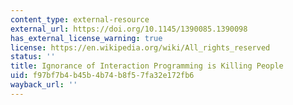 ```yaml
---
content_type: external-resource
external_url: https://doi.org/10.1145/1390085.1390098
has_external_license_warning: true
license: https://en.wikipedia.org/wiki/All_rights_reserved
status: ''
title: Ignorance of Interaction Programming is Killing People
uid: f97bf7b4-b45b-4b74-b8f5-7fa32e172fb6
wayback_url: ''
---
```


